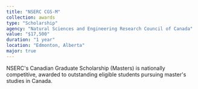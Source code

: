 ```yaml
---
title: "NSERC CGS-M"
collection: awards
type: "Scholarship"
agency: "Natural Sciences and Engineering Research Council of Canada"
value: "$17,500"
duration: "1 year"
location: "Edmonton, Alberta"
major: true
---
```


NSERC's Canadian Graduate Scholarship (Masters) is nationally competitive, awarded to outstanding eligible students pursuing master's studies in Canada.